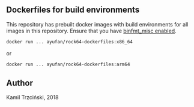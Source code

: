 ## Dockerfiles for build environments

This repository has prebuilt docker images with build environments for all images in this repository. Ensure that you have [binfmt_misc enabled](https://github.com/ayufan-rock64/linux-build/blob/master/recipes/binfmt-misc.md).

```bash
docker run ... ayufan/rock64-dockerfiles:x86_64
```

or

```bash
docker run ... ayufan/rock64-dockerfiles:arm64
```

## Author

Kamil Trzciński, 2018
